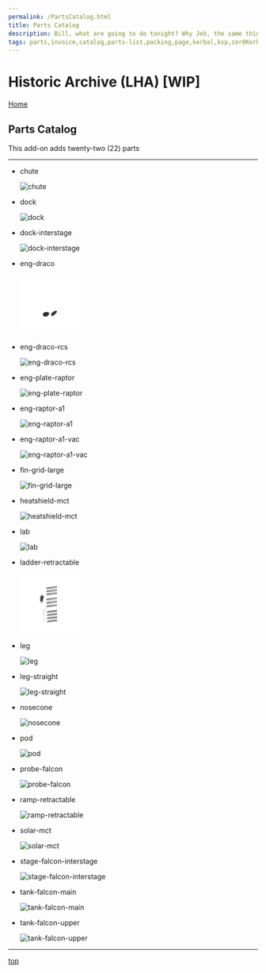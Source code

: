 ```yaml
---
permalink: /PartsCatalog.html
title: Parts Catalog
description: Bill, what are going to do tonight? Why Jeb, the same thing we do every night, Take over the world!
tags: parts,invoice,catalog,parts-list,packing,page,kerbal,ksp,zer0Kerbal,zedK
---
```

<!-- PartsCatalog.md v1.1.4.1
Historic Archive (LHA)
created: 01 Feb 2022
updated: 01 Oct 2022 -->

<script src="https://kit.fontawesome.com/0ea5493613.js" crossorigin="anonymous"></script>
<i class="fa-solid fa-explosion fa-beat-fade fa-3x" style="--fa-beat-fade-opacity: 0.1; --fa-beat-fade-scale: 1.25;color: #FF7E03" ></i>

# Historic Archive (LHA) [WIP]

[Home](./index.md)

## Parts Catalog

This add-on adds twenty-two (22) parts

---

* chute

  <img src="https://raw.githubusercontent.com/zer0Kerbal/HistoricArchive/master/docs/thumbs/LHA-chute_icon.png" alt="chute" width="25%" height="25%" />

* dock

  <img src="https://raw.githubusercontent.com/zer0Kerbal/HistoricArchive/master/docs/thumbs/LHA-dock_icon.png" alt="dock" width="25%" height="25%" />

* dock-interstage

  <img src="https://raw.githubusercontent.com/zer0Kerbal/HistoricArchive/master/docs/thumbs/LHA-dock-interstage_icon.png" alt="dock-interstage" width="25%" height="25%" />

* eng-draco

  <img src="https://raw.githubusercontent.com/zer0Kerbal/HistoricArchive/master/docs/thumbs/LHA-eng-draco_icon.png" alt="eng-draco" width="25%" height="25%" />

* eng-draco-rcs

  <img src="https://raw.githubusercontent.com/zer0Kerbal/HistoricArchive/master/docs/thumbs/LHA-eng-draco-rcs_icon.png" alt="eng-draco-rcs" width="25%" height="25%" />

* eng-plate-raptor

  <img src="https://raw.githubusercontent.com/zer0Kerbal/HistoricArchive/master/docs/thumbs/LHA-eng-plate-raptor_icon.png" alt="eng-plate-raptor" width="25%" height="25%" />

* eng-raptor-a1

  <img src="https://raw.githubusercontent.com/zer0Kerbal/HistoricArchive/master/docs/thumbs/LHA-eng-raptor-a1_icon.png" alt="eng-raptor-a1" width="25%" height="25%" />

* eng-raptor-a1-vac

  <img src="https://raw.githubusercontent.com/zer0Kerbal/HistoricArchive/master/docs/thumbs/LHA-eng-raptor-a1-vac_icon.png" alt="eng-raptor-a1-vac" width="25%" height="25%" />

* fin-grid-large

  <img src="https://raw.githubusercontent.com/zer0Kerbal/HistoricArchive/master/docs/thumbs/LHA-fin-grid-large_icon.png" alt="fin-grid-large" width="25%" height="25%" />

* heatshield-mct

  <img src="https://raw.githubusercontent.com/zer0Kerbal/HistoricArchive/master/docs/thumbs/LHA-heatshield-mct_icon.png" alt="heatshield-mct" width="25%" height="25%" />

* lab

  <img src="https://raw.githubusercontent.com/zer0Kerbal/HistoricArchive/master/docs/thumbs/LHA-lab_icon.png" alt="lab" width="25%" height="25%" />

* ladder-retractable

  <img src="https://raw.githubusercontent.com/zer0Kerbal/HistoricArchive/master/docs/thumbs/LHA-ladder-retractable_icon.png" alt="ladder-retractable" width="25%" height="25%" />

* leg

  <img src="https://raw.githubusercontent.com/zer0Kerbal/HistoricArchive/master/docs/thumbs/LHA-leg_icon.png" alt="leg" width="25%" height="25%" />

* leg-straight

  <img src="https://raw.githubusercontent.com/zer0Kerbal/HistoricArchive/master/docs/thumbs/LHA-leg-straight_icon.png" alt="leg-straight" width="25%" height="25%" />

* nosecone

  <img src="https://raw.githubusercontent.com/zer0Kerbal/HistoricArchive/master/docs/thumbs/LHA-nosecone_icon.png" alt="nosecone" width="25%" height="25%" />

* pod

  <img src="https://raw.githubusercontent.com/zer0Kerbal/HistoricArchive/master/docs/thumbs/LHA-pod_icon.png" alt="pod" width="25%" height="25%" />

* probe-falcon

  <img src="https://raw.githubusercontent.com/zer0Kerbal/HistoricArchive/master/docs/thumbs/LHA-probe-falcon_icon.png" alt="probe-falcon" width="25%" height="25%" />

* ramp-retractable

  <img src="https://raw.githubusercontent.com/zer0Kerbal/HistoricArchive/master/docs/thumbs/LHA-ramp-retractable_icon.png" alt="ramp-retractable" width="25%" height="25%" />

* solar-mct

  <img src="https://raw.githubusercontent.com/zer0Kerbal/HistoricArchive/master/docs/thumbs/LHA-solar-mct_icon.png" alt="solar-mct" width="25%" height="25%" />

* stage-falcon-interstage

  <img src="https://raw.githubusercontent.com/zer0Kerbal/HistoricArchive/master/docs/thumbs/LHA-stage-falcon-interstage_icon.png" alt="stage-falcon-interstage" width="25%" height="25%" />

* tank-falcon-main

  <img src="https://raw.githubusercontent.com/zer0Kerbal/HistoricArchive/master/docs/thumbs/LHA-tank-falcon-main_icon.png" alt="tank-falcon-main" width="25%" height="25%" />

* tank-falcon-upper

  <img src="https://raw.githubusercontent.com/zer0Kerbal/HistoricArchive/master/docs/thumbs/LHA-tank-falcon-upper_icon.png" alt="tank-falcon-upper" width="25%" height="25%" />

---

[top](#parts-catalog)

<!-- this file CC BY-ND 4.0 by zer0Kerbal -->